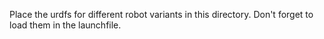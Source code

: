 Place the urdfs for different robot variants in this directory. Don't forget to load them in the launchfile.